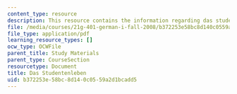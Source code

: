 ```yaml
---
content_type: resource
description: This resource contains the information regarding das studentenleben.
file: /media/courses/21g-401-german-i-fall-2008/b372253e58bc8d140c0559a2d1bcadd5_MIT21G_401F08_das_stu.pdf
file_type: application/pdf
learning_resource_types: []
ocw_type: OCWFile
parent_title: Study Materials
parent_type: CourseSection
resourcetype: Document
title: Das Studentenleben
uid: b372253e-58bc-8d14-0c05-59a2d1bcadd5
---
```


